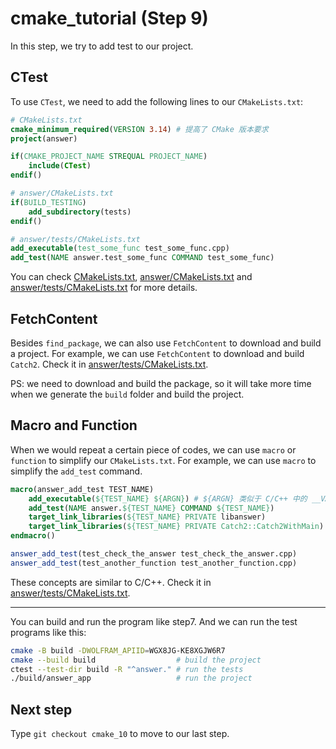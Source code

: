 # cmake_tutorial (Step 9)
In this step, we try to add test to our project. 

## CTest
To use `CTest`, we need to add the following lines to our `CMakeLists.txt`:

```cmake
# CMakeLists.txt
cmake_minimum_required(VERSION 3.14) # 提高了 CMake 版本要求
project(answer)

if(CMAKE_PROJECT_NAME STREQUAL PROJECT_NAME)
    include(CTest)
endif()
```
```cmake
# answer/CMakeLists.txt
if(BUILD_TESTING)
    add_subdirectory(tests)
endif()
```
```cmake
# answer/tests/CMakeLists.txt
add_executable(test_some_func test_some_func.cpp)
add_test(NAME answer.test_some_func COMMAND test_some_func)
```
You can check [CMakeLists.txt](./CMakeLists.txt), [answer/CMakeLists.txt](./answer/CMakeLists.txt) and [answer/tests/CMakeLists.txt](./answer/tests/CMakeLists.txt) for more details.

## FetchContent
Besides `find_package`, we can also use `FetchContent` to download and build a project. For example, we can use `FetchContent` to download and build `Catch2`. Check it in [answer/tests/CMakeLists.txt](./answer/tests/CMakeLists.txt).

PS: we need to download and build the package, so it will take more time when we generate the `build` folder and build the project.

## Macro and Function
When we would repeat a certain piece of codes, we can use `macro` or `function` to simplify our `CMakeLists.txt`. For example, we can use `macro` to simplify the `add_test` command. 

```cmake
macro(answer_add_test TEST_NAME)
    add_executable(${TEST_NAME} ${ARGN}) # ${ARGN} 类似于 C/C++ 中的 __VA_ARGS__
    add_test(NAME answer.${TEST_NAME} COMMAND ${TEST_NAME})
    target_link_libraries(${TEST_NAME} PRIVATE libanswer)
    target_link_libraries(${TEST_NAME} PRIVATE Catch2::Catch2WithMain)
endmacro()

answer_add_test(test_check_the_answer test_check_the_answer.cpp)
answer_add_test(test_another_function test_another_function.cpp)
```

These concepts are similar to C/C++. Check it in [answer/tests/CMakeLists.txt](./answer/tests/CMakeLists.txt).

---
You can build and run the program like step7. And we can run the test programs like this:

```bash
cmake -B build -DWOLFRAM_APIID=WGX8JG-KE8XGJW6R7
cmake --build build                  # build the project
ctest --test-dir build -R "^answer." # run the tests
./build/answer_app                   # run the project
```

## Next step
Type `git checkout cmake_10` to move to our last step.
